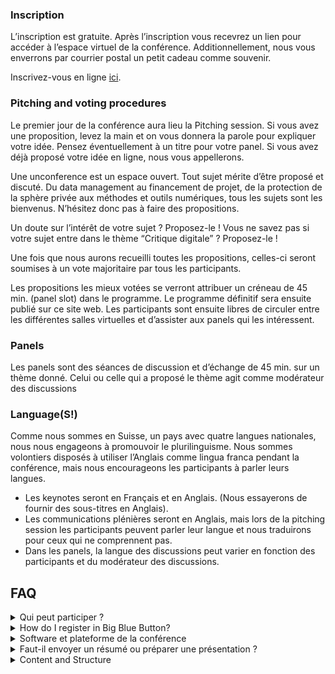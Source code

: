 <script>
	import Videos from '../../components/Videos.svelte';
</script>

### Inscription

L’inscription est gratuite. Après l’inscription vous recevrez un lien pour accéder à l’espace virtuel de la conférence. Additionnellement, nous vous enverrons par courrier postal un petit cadeau comme souvenir.

Inscrivez-vous en ligne [ici](https://www.infoclio.ch/fr/unconference-digital-critique-information-list-liste-dinformations-informationsliste).

### Pitching and voting procedures

Le premier jour de la conférence aura lieu la Pitching session. Si vous avez une proposition, levez la main et on vous donnera la parole pour expliquer votre idée. Pensez éventuellement à un titre pour votre panel. Si vous avez déjà proposé votre idée en ligne, nous vous appellerons.

Une unconference est un espace ouvert. Tout sujet mérite d’être proposé et discuté. Du data management au financement de projet, de la protection de la sphère privée aux méthodes et outils numériques, tous les sujets sont les bienvenus. N’hésitez donc pas à faire des propositions.

Un doute sur l’intérêt de votre sujet ? Proposez-le ! Vous ne savez pas si votre sujet entre dans le thème “Critique digitale” ? Proposez-le !

Une fois que nous aurons recueilli toutes les propositions, celles-ci seront soumises à un vote majoritaire par tous les participants.

Les propositions les mieux votées se verront attribuer un créneau de 45 min. (panel slot) dans le programme. Le programme définitif sera ensuite publié sur ce site web. Les participants sont ensuite libres de circuler entre les différentes salles virtuelles et d’assister aux panels qui les intéressent.

### Panels

Les panels sont des séances de discussion et d’échange de 45 min. sur un thème donné. Celui ou celle qui a proposé le thème agit comme modérateur des discussions

### Language(S!)

Comme nous sommes en Suisse, un pays avec quatre langues nationales, nous nous engageons à promouvoir le plurilinguisme. Nous sommes volontiers disposés à utiliser l’Anglais comme lingua franca pendant la conférence, mais nous encourageons les participants à parler leurs langues.

- Les keynotes seront en Français et en Anglais. (Nous essayerons de fournir des sous-titres en Anglais).
- Les communications plénières seront en Anglais, mais lors de la pitching session les participants peuvent parler leur langue et nous traduirons pour ceux qui ne comprennent pas.
- Dans les panels, la langue des discussions peut varier en fonction des participants et du modérateur des discussions.

## FAQ

<details>

<summary>Qui peut participer ?</summary>

Cet événement est ouvert à toutes les personnes intéressées à discuter des enjeux contemporains du numérique. Les chercheurs de toutes les disciplines sont les bienvenus. Doctorants, Postdocs, chercheurs, professionnels et étudiants sont tous les bienvenus.

</details>

<details>

<summary>How do I register in Big Blue Button?</summary>

<Videos poster={'videos/participants.png'} src={'videos/participants.mp4'} />

</details>

<details>

<summary>Software et plateforme de la conférence</summary>

La conférence aura lieu sur BigBlueButton (BBB), un logiciel de visio-conférence open source développé par CH-Open, une organisation suisse qui promeut l’open source, la protection de la sphère privée et les standards de données ouvertes. en Suisse. Des guides sur l’utilisation de BigBlueButton sont disponibles [ici](https://bigbluebutton.org/teachers/tutorials/).

Le vote sur le programme se fera via l’application mieuxvoter.fr. Des informations sur le système de votre majoritaire sont disponibles [ici](https://mieuxvoter.fr/index.php/decouvrir/).

</details>

<details>

<summary>Faut-il envoyer un résumé ou préparer une présentation ?</summary>

Non. La unconference critique digitale n’est pas une conférence scientifique traditionnelle, mais plutôt un espace ouvert ou présentateurs, organisateurs et participants choisissent les sujets.  Elle offre une manière collaborative de débattre, partager des information et construire des connaissances.

</details>

<details>

<summary>Content and Structure</summary>

The content and structure of the day are driven by the participants. See for instance the concept of [BarCamp](https://en.wikipedia.org/wiki/BarCamp). We follow the four flow principles:

- Whoever comes are the right people
- Whatever happens, is the only thing that could have
- Whenever it starts is the right time
- When it's over, it's over" (ref)

</details>
